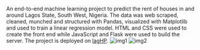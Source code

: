 An end-to-end machine learning project to predict the rent of houses in and around Lagos State, South West, Nigeria.
The data was web scraped, cleaned, munched and structured with Pandas, visualized with Matplotlib and used to train a linear regression model.
HTML and CSS were used to create the front end while JavaScript and Flask were used to build the server.
The project is deployed on [lagHP](https://laghp.onrender.com/).
![img1](https://user-images.githubusercontent.com/54807024/103951269-430de500-5136-11eb-93b0-6f925b698e77.JPG)
![img2](https://user-images.githubusercontent.com/54807024/103951266-41442180-5136-11eb-877f-89450d094295.JPG)
